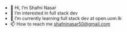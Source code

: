 - 👋 Hi, I’m Shafni Nasar
- 👀 I’m interested in full stack dev
- 🌱 I’m currently learning full stack dev at open.uom.lk
- 📫 How to reach me shafninasar50@gmail.com
